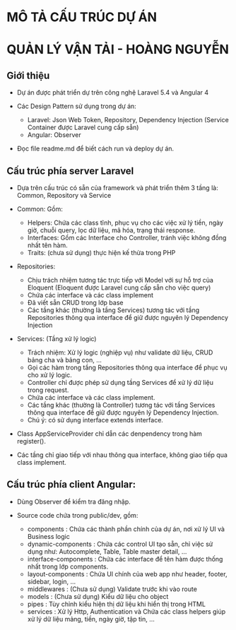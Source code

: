 # MÔ TẢ CẤU TRÚC DỰ ÁN
# QUẢN LÝ VẬN TẢI - HOÀNG NGUYỄN

## Giới thiệu
- Dự án được phát triển dự trên công nghệ Laravel 5.4 và Angular 4
- Các Design Pattern sử dụng trong dự án:
  + Laravel: Json Web Token, Repository, Dependency Injection (Service Container được Laravel cung cấp sẵn)
  + Angular: Observer

- Đọc file readme.md để biết cách run và deploy dự án.

## Cấu trúc phía server Laravel
- Dựa trên cấu trúc có sẵn của framework và phát triển thêm 3 tầng là: Common, Repository và Service

- Common: Gồm:
  + Helpers: Chứa các class tĩnh, phục vụ cho các việc xử lý tiền, ngày giờ, chuỗi query, lọc dữ liệu, mã hóa, trạng thái response.
  + Interfaces: Gồm các Interface cho Controller, tránh việc không đồng nhất tên hàm.
  + Traits: (chưa sử dụng) thực hiện kế thừa trong PHP

- Repositories:
  + Chịu trách nhiệm tương tác trực tiếp với Model với sự hỗ trợ của Eloquent (Eloquent được Laravel cung cấp sẵn cho việc query)
  + Chứa các interface và các class implement
  + Đã viết sẵn CRUD trong lớp base
  + Các tầng khác (thường là tầng Services) tương tác với tầng Repositories thông qua interface để giữ được nguyên lý Dependency Injection

- Services: (Tầng xử lý logic)
  + Trách nhiệm: Xử lý logic (nghiệp vụ) như validate dữ liệu, CRUD bảng cha và bảng con, ... 
  + Gọi các hàm trong tầng Repositories thông qua interface để phục vụ cho xử lý logic.
  + Controller chỉ được phép sử dụng tầng Services để xử lý dữ liệu trong request.
  + Chứa các interface và các class implement.
  + Các tầng khác (thường là Controller) tương tác với tầng Services thông qua interface để giữ được nguyên lý Dependency Injection.
  + Chú ý: có sử dụng interface extends interface.

- Class AppServiceProvider chỉ dẫn các denpendency trong hàm register().
- Các tầng chỉ giao tiếp với nhau thông qua interface, không giao tiếp qua class implement.

## Cấu trúc phía client Angular:
- Dùng Observer để kiểm tra đăng nhập.
- Source code chứa trong public/dev, gồm:

  + components                : Chứa các thành phần chính của dự án, nơi xử lý UI và Business logic
  + dynamic-components        : Chứa các control UI tạo sẵn, chỉ việc sử dụng như: Autocomplete, Table, Table master detail, ...
  + interface-components      : Chứa các interface để tên hàm được thống nhất trong lớp components.
  + layout-components         : Chứa UI chính của web app như header, footer, sidebar, login, ...
  + middlewares               : (Chưa sử dụng) Validate trước khi vào route
  + models                    : (Chưa sử dụng) Kiểu dữ liệu cho object
  + pipes                     : Tùy chỉnh kiểu hiện thị dữ liệu khi hiển thị trong HTML
  + services                  : Xử lý Http, Authentication và Chứa các class helpers giúp xử lý dữ liệu mảng, tiền, ngày giờ, tập tin, ...